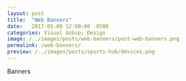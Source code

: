 ```yaml
---
layout: post
title:  "Web Banners"
date:   2017-05-09 12:00:00 -0500
categories: Visual &nbsp; Design
image: /../images/posts/web-banners/post-web-banners.png
permalink: /web-banners/
preview: /../images/posts/sports-hub/devices.png
---
```

Banners
